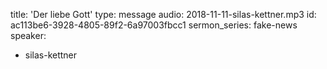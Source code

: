 title: 'Der liebe Gott'
type: message
audio: 2018-11-11-silas-kettner.mp3
id: ac113be6-3928-4805-89f2-6a97003fbcc1
sermon_series: fake-news
speaker:
  - silas-kettner
